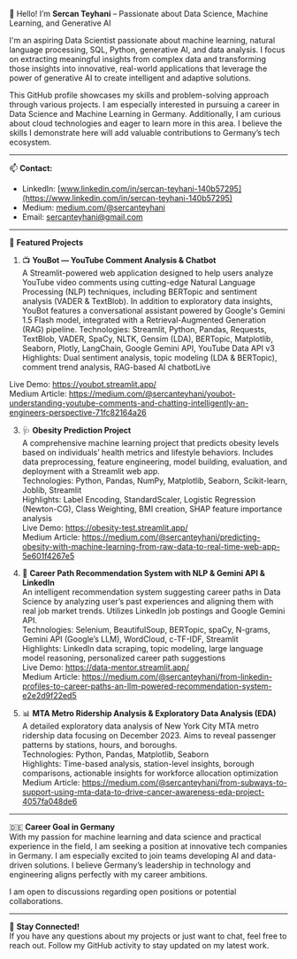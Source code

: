 👋 Hello! I’m **Sercan Teyhani** – Passionate about Data Science, Machine Learning, and Generative AI

I'm an aspiring Data Scientist passionate about machine learning, natural language processing, SQL, Python, generative AI, and data analysis. I focus on extracting meaningful insights from complex data and transforming those insights into innovative, real-world applications that leverage the power of generative AI to create intelligent and adaptive solutions.

This GitHub profile showcases my skills and problem-solving approach through various projects. I am especially interested in pursuing a career in Data Science and Machine Learning in Germany. Additionally, I am curious about cloud technologies and eager to learn more in this area. I believe the skills I demonstrate here will add valuable contributions to Germany’s tech ecosystem.


---

📫 **Contact:**  
- LinkedIn: [www.linkedin.com/in/sercan-teyhani-140b57295](https://www.linkedin.com/in/sercan-teyhani-140b57295)  
- Medium: [medium.com/@sercanteyhani](https://medium.com/@sercanteyhani)
- Email: [sercanteyhani@gmail.com](mailto:sercanteyhani@gmail.com)  

---

🚀 **Featured Projects**
1. 📺 **YouBot — YouTube Comment Analysis & Chatbot**  
A Streamlit-powered web application designed to help users analyze YouTube video comments using cutting-edge Natural Language Processing (NLP) techniques, including BERTopic and sentiment analysis (VADER & TextBlob).
In addition to exploratory data insights, YouBot features a conversational assistant powered by Google's Gemini 1.5 Flash model, integrated with a Retrieval-Augmented Generation (RAG) pipeline.
Technologies: Streamlit, Python, Pandas, Requests, TextBlob, VADER, SpaCy, NLTK, Gensim (LDA), BERTopic, Matplotlib, Seaborn, Plotly, LangChain, Google Gemini API, YouTube Data API v3  
Highlights: Dual sentiment analysis, topic modeling (LDA & BERTopic), comment trend analysis, RAG-based AI chatbotLive

Live Demo: https://youbot.streamlit.app/  
Medium Article: https://medium.com/@sercanteyhani/youbot-understanding-youtube-comments-and-chatting-intelligently-an-engineers-perspective-71fc82164a26


3. 🩺 **Obesity Prediction Project**  
A comprehensive machine learning project that predicts obesity levels based on individuals’ health metrics and lifestyle behaviors. Includes data preprocessing, feature engineering, model building, evaluation, and deployment with a Streamlit web app.  
Technologies: Python, Pandas, NumPy, Matplotlib, Seaborn, Scikit-learn, Joblib, Streamlit  
Highlights: Label Encoding, StandardScaler, Logistic Regression (Newton-CG), Class Weighting, BMI creation, SHAP feature importance analysis  
Live Demo: https://obesity-test.streamlit.app/  
Medium Article: https://medium.com/@sercanteyhani/predicting-obesity-with-machine-learning-from-raw-data-to-real-time-web-app-5e601f4267e5

4. 🧠 **Career Path Recommendation System with NLP & Gemini API & LinkedIn**  
An intelligent recommendation system suggesting career paths in Data Science by analyzing user’s past experiences and aligning them with real job market trends. Utilizes LinkedIn job postings and Google Gemini API.  
Technologies: Selenium, BeautifulSoup, BERTopic, spaCy, N-grams, Gemini API (Google’s LLM), WordCloud, c-TF-IDF, Streamlit  
Highlights: LinkedIn data scraping, topic modeling, large language model reasoning, personalized career path suggestions  
Live Demo: https://data-mentor.streamlit.app/  
Medium Article: https://medium.com/@sercanteyhani/from-linkedin-profiles-to-career-paths-an-llm-powered-recommendation-system-e2e2d9f22ed5

5. 📊 **MTA Metro Ridership Analysis & Exploratory Data Analysis (EDA)**  
A detailed exploratory data analysis of New York City MTA metro ridership data focusing on December 2023. Aims to reveal passenger patterns by stations, hours, and boroughs.  
Technologies: Python, Pandas, Matplotlib, Seaborn  
Highlights: Time-based analysis, station-level insights, borough comparisons, actionable insights for workforce allocation optimization  
Medium Article: https://medium.com/@sercanteyhani/from-subways-to-support-using-mta-data-to-drive-cancer-awareness-eda-project-4057fa048de6

---

🇩🇪 **Career Goal in Germany**  
With my passion for machine learning and data science and practical experience in the field, I am seeking a position at innovative tech companies in Germany. I am especially excited to join teams developing AI and data-driven solutions. I believe Germany’s leadership in technology and engineering aligns perfectly with my career ambitions.

I am open to discussions regarding open positions or potential collaborations.

---

🎉 **Stay Connected!**  
If you have any questions about my projects or just want to chat, feel free to reach out. Follow my GitHub activity to stay updated on my latest work.

